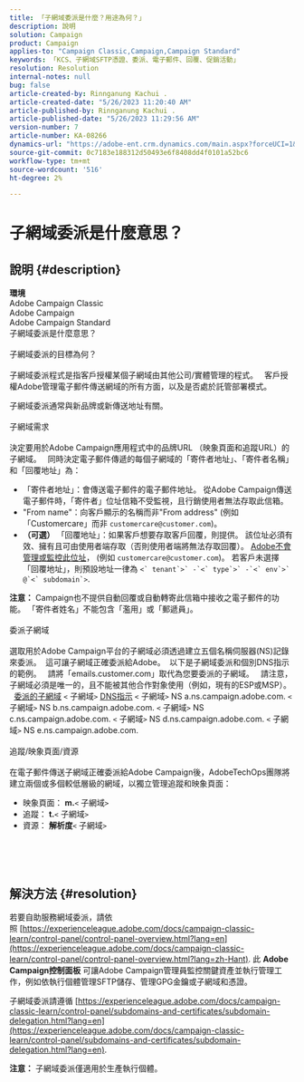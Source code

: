 ```yaml
---
title: 「子網域委派是什麼？用途為何？」
description: 說明
solution: Campaign
product: Campaign
applies-to: "Campaign Classic,Campaign,Campaign Standard"
keywords: 「KCS、子網域SFTP憑證、委派、電子郵件、回覆、促銷活動」
resolution: Resolution
internal-notes: null
bug: false
article-created-by: Rinnganung Kachui .
article-created-date: "5/26/2023 11:20:40 AM"
article-published-by: Rinnganung Kachui .
article-published-date: "5/26/2023 11:29:56 AM"
version-number: 7
article-number: KA-08266
dynamics-url: "https://adobe-ent.crm.dynamics.com/main.aspx?forceUCI=1&pagetype=entityrecord&etn=knowledgearticle&id=c99d6e52-b7fb-ed11-8849-6045bd006c82"
source-git-commit: 0c7183e188312d50493e6f8408dd4f0101a52bc6
workflow-type: tm+mt
source-wordcount: '516'
ht-degree: 2%

---
```


# 子網域委派是什麼意思？

## 說明 {#description}

<b>環境</b>
<br>Adobe Campaign Classic
<br>Adobe Campaign
<br>Adobe Campaign Standard
<br>子網域委派是什麼意思？<br><br>子網域委派的目標為何？<br><br>
子網域委派程式是指客戶授權某個子網域由其他公司/實體管理的程式。  
客戶授權Adobe管理電子郵件傳送網域的所有方面，以及是否處於託管部署模式。

子網域委派通常與新品牌或新傳送地址有關。
<br><br>子網域需求<br><br>
決定要用於Adobe Campaign應用程式中的品牌URL （映象頁面和追蹤URL）的子網域。  
同時決定電子郵件傳遞的每個子網域的「寄件者地址」、「寄件者名稱」和「回覆地址」為：

- 「寄件者地址」：會傳送電子郵件的電子郵件地址。 從Adobe Campaign傳送電子郵件時，「寄件者」位址信箱不受監視，且行銷使用者無法存取此信箱。
- &quot;From name&quot;：向客戶顯示的名稱而非&quot;From address&quot; (例如「Customercare」而非 `customercare@customer.com`)。
- <b>（可選）</b> 「回覆地址」：如果客戶想要存取客戶回覆，則提供。 該位址必須有效、擁有且可由使用者端存取（否則使用者端將無法存取回覆）。 <u>Adobe不會管理或監控此位址</u>， (例如 `customercare@customer.com`)。 若客戶未選擇「回覆地址」，則預設地址一律為 ``<` tenant`>` -`<` type`>` -`<` env`>` @`<` subdomain`>``.


<b>注意：</b> Campaign也不提供自動回覆或自動轉寄此信箱中接收之電子郵件的功能。 「寄件者姓名」不能包含「濫用」或「郵遞員」。
<br><br>委派子網域<br><br>
選取用於Adobe Campaign平台的子網域必須透過建立五個名稱伺服器(NS)記錄來委派。 
這可讓子網域正確委派給Adobe。  以下是子網域委派和個別DNS指示的範例。  
請將「emails.customer.com」取代為您要委派的子網域。  
請注意，子網域必須是唯一的，且不能被其他合作對象使用（例如，現有的ESP或MSP）。
 
<u>委派的子網域</u>
`<` 子網域`>`
<u>DNS指示</u>
`<` 子網域`>`  NS a.ns.campaign.adobe.com.
`<` 子網域`>`  NS b.ns.campaign.adobe.com.
`<` 子網域`>`  NS c.ns.campaign.adobe.com.
`<` 子網域`>`  NS d.ns.campaign.adobe.com.
`<` 子網域`>`  NS e.ns.campaign.adobe.com.
<br><br>追蹤/映象頁面/資源<br><br>
在電子郵件傳送子網域正確委派給Adobe Campaign後，AdobeTechOps團隊將建立兩個或多個較低層級的網域，以獨立管理追蹤和映象頁面：

- 映象頁面： <b>m.</b>`<` 子網域`>`
- 追蹤： <b>t.</b>`<` 子網域`>`
- 資源： <b>解析度</b>`<` 子網域`>`

<br><br> <br>

## 解決方法 {#resolution}


若要自助服務網域委派，請依照 [https://experienceleague.adobe.com/docs/campaign-classic-learn/control-panel/control-panel-overview.html?lang=en](https://experienceleague.adobe.com/docs/campaign-classic-learn/control-panel/control-panel-overview.html?lang=zh-Hant).
此 <b>Adobe Campaign控制面板</b> 可讓Adobe Campaign管理員監控關鍵資產並執行管理工作，例如依執行個體管理SFTP儲存、管理GPG金鑰或子網域和憑證。

子網域委派請遵循 [https://experienceleague.adobe.com/docs/campaign-classic-learn/control-panel/subdomains-and-certificates/subdomain-delegation.html?lang=en](https://experienceleague.adobe.com/docs/campaign-classic-learn/control-panel/subdomains-and-certificates/subdomain-delegation.html?lang=en).

<b>注意：</b> 子網域委派僅適用於生產執行個體。
